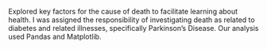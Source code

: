 Explored key factors for the cause of death to facilitate learning about health.  I was assigned the responsibility of investigating death as related to diabetes and related illnesses, specifically Parkinson’s Disease.  Our analysis used Pandas and Matplotlib.

